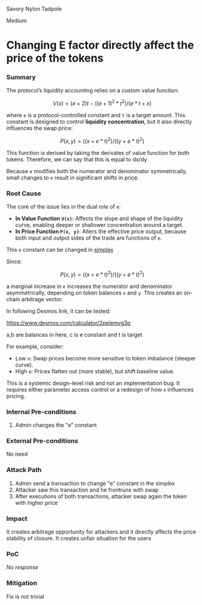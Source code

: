 Savory Nylon Tadpole

Medium

# Changing E factor directly affect the price of the tokens

### Summary

The protocol’s liquidity accounting relies on a custom value function:

$$
V(x) = (e + 2)t - ((e + 1)^2 * t^2) / (e * t + x)
$$

where `e` is a protocol-controlled constant and `t` is a target amount. This constant is designed to control **liquidity concentration**, but it also directly influences the swap price:

$$
P(x, y) = ((x + e * t)^2) / ((y + e * t)^2)
$$

This function is derived by taking the derivates of value function for both tokens. Therefore, we can say that this is equal to dx/dy

Because `e` modifies both the numerator and denominator symmetrically, small changes to `e` result in significant shifts in price.

### Root Cause

The core of the issue lies in the dual role of `e`:

* **In Value Function `V(x)`**: Affects the slope and shape of the liquidity curve, enabling deeper or shallower concentration around a target.
* **In Price Function `P(x, y)`**: Alters the effective price output, because both input and output sides of the trade are functions of `e`.

This `e` constant can be changed in [simplex](https://github.com/sherlock-audit/2025-04-burve/blob/44cba36e2a0c3cd7b6999459bf7746db92f8cc0a/Burve/src/multi/Simplex.sol#L110)

Since:

$$
P(x, y) = ((x + e * t)^2) / ((y + e * t)^2)
$$

a marginal increase in `e` increases the numerator and denominator asymmetrically, depending on token balances `x` and `y`. This creates an on-chain arbitrage vector.

In following Desmos link, it can be tested:

https://www.desmos.com/calculator/2pelemvg3o

a,b are balances in here, c is e constant and t is target

For example, consider:

* Low `e`: Swap prices become more sensitive to token imbalance (steeper curve).
* High `e`: Prices flatten out (more stable), but shift baseline value.

This is a systemic design-level risk and not an implementation bug. It requires either parameter access control or a redesign of how `e` influences pricing.

### Internal Pre-conditions

1. Admin changes the "e" constant

### External Pre-conditions

No need

### Attack Path

1. Admin send a transaction to change "e" constant in the simplex
2. Attacker saw this transaction and he frontruns with swap
3. After executions of both transactions, attacker swap again the token with higher price

### Impact

It creates arbitrage opportunity for attackers and it directly affects the price stability of closure. It creates unfair situation for the users

### PoC

_No response_

### Mitigation

Fix is not trivial